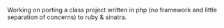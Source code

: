 Working on porting a class project written in php (no framework and little separation of concerns) to ruby & sinatra.